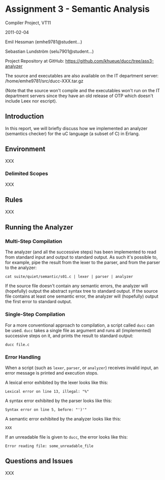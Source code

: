 # Assignment 3 - Semantic Analysis

Compiler Project, VT11

2011-02-04

Emil Hessman (emhe9781@student...)

Sebastian Lundström (selu7901@student...)

Project Repository at GitHub:
<https://github.com/khueue/ducc/tree/ass3-analyzer>

The source and executables are also available on the IT department server:
/home/emhe9781/src/ducc-XXX.tar.gz

(Note that the source won't compile and the executables won't run on the IT
department servers since they have an old release of OTP which doesn't
include Leex nor escript).

## Introduction

In this report, we will briefly discuss how we implemented an analyzer
(semantics checker) for the uC language (a subset of C) in Erlang.

## Environment

XXX

### Delimited Scopes

XXX

## Rules

XXX

## Running the Analyzer

### Multi-Step Compilation

The analyzer (and all the successive steps) has been implemented to read from
standard input and output to standard output.
As such it's possible to, for example, pipe the result from the lexer to the
parser, and from the parser to the analyzer:

    cat suite/quiet/semantic/s01.c | lexer | parser | analyzer

If the source file doesn't contain any semantic errors, the analyzer will
(hopefully) output the abstract syntax tree to standard output.
If the source file contains at least one semantic error, the analyzer will
(hopefully) output the first error to standard output.

### Single-Step Compilation

For a more conventional approach to compilation, a script called `ducc` can
be used. `ducc` takes a single file as argument and runs all (implemented)
successive steps on it, and prints the result to standard output:

    ducc file.c

### Error Handling

When a script (such as `lexer`, `parser`, or `analyzer`) receives invalid
input, an error message is printed and execution stops.

A lexical error exhibited by the lexer looks like this:

    Lexical error on line 13, illegal: "%"

A syntax error exhibited by the parser looks like this:

    Syntax error on line 5, before: "')'"

A semantic error exhibited by the analyzer looks like this:

    XXX

If an unreadable file is given to `ducc`, the error looks like this:

    Error reading file: some_unreadable_file

## Questions and Issues

XXX

